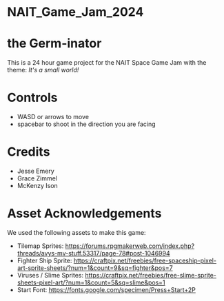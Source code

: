 # NAIT_Game_Jam_2024
# the Germ-inator
This is a 24 hour game project for the NAIT Space Game Jam with the theme: *It's a small world!*


# Controls
* WASD or arrows to move
* spacebar to shoot in the direction you are facing

# Credits
* Jesse Emery
* Grace Zimmel
* McKenzy Ison

# Asset Acknowledgements
We used the following assets to make this game:
* Tilemap Sprites: https://forums.rpgmakerweb.com/index.php?threads/avys-mv-stuff.53317/page-78#post-1046994
* Fighter Ship Sprite: https://craftpix.net/freebies/free-spaceship-pixel-art-sprite-sheets/?num=1&count=9&sq=fighter&pos=7
* Viruses / Slime Sprites: https://craftpix.net/freebies/free-slime-sprite-sheets-pixel-art/?num=1&count=5&sq=slime&pos=1
* Start Font: https://fonts.google.com/specimen/Press+Start+2P
